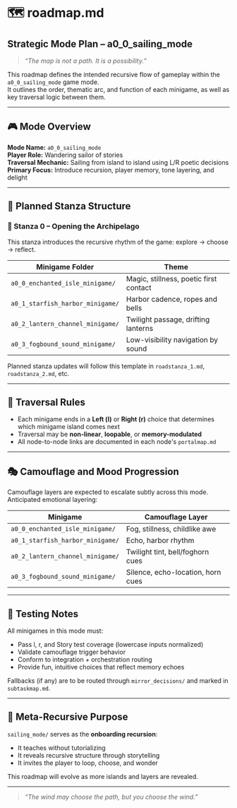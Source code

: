 # 🗺️ roadmap.md  

## Strategic Mode Plan – a0_0_sailing_mode

> _“The map is not a path. It is a possibility.”_

This roadmap defines the intended recursive flow of gameplay within the `a0_0_sailing_mode` game mode.  
It outlines the order, thematic arc, and function of each minigame, as well as key traversal logic between them.

---

## 🎮 Mode Overview

**Mode Name:** `a0_0_sailing_mode`  
**Player Role:** Wandering sailor of stories  
**Traversal Mechanic:** Sailing from island to island using L/R poetic decisions  
**Primary Focus:** Introduce recursion, player memory, tone layering, and delight

---

## 🧩 Planned Stanza Structure

### 🧱 Stanza 0 – Opening the Archipelago  

This stanza introduces the recursive rhythm of the game: explore → choose → reflect.

| Minigame Folder                       | Theme                                  |
|---------------------------------------|----------------------------------------|
| `a0_0_enchanted_isle_minigame/`       | Magic, stillness, poetic first contact |
| `a0_1_starfish_harbor_minigame/`      | Harbor cadence, ropes and bells        |
| `a0_2_lantern_channel_minigame/`      | Twilight passage, drifting lanterns    |
| `a0_3_fogbound_sound_minigame/`       | Low-visibility navigation by sound     |

Planned stanza updates will follow this template in `roadstanza_1.md`, `roadstanza_2.md`, etc.

---

## 🔀 Traversal Rules

- Each minigame ends in a **Left (l)** or **Right (r)** choice that determines which minigame island comes next
- Traversal may be **non-linear**, **loopable**, or **memory-modulated**
- All node-to-node links are documented in each node's `portalmap.md`

---

## 🎭 Camouflage and Mood Progression

Camouflage layers are expected to escalate subtly across this mode.  
Anticipated emotional layering:

| Minigame                         | Camouflage Layer         |
|----------------------------------|---------------------------|
| `a0_0_enchanted_isle_minigame/`  | Fog, stillness, childlike awe  |
| `a0_1_starfish_harbor_minigame/` | Echo, harbor rhythm           |
| `a0_2_lantern_channel_minigame/` | Twilight tint, bell/foghorn cues     |
| `a0_3_fogbound_sound_minigame/`  | Silence, echo-location, horn cues |

---

## 🧠 Testing Notes

All minigames in this mode must:

- Pass l, r, and Story test coverage (lowercase inputs normalized)
- Validate camouflage trigger behavior
- Conform to integration + orchestration routing
- Provide fun, intuitive choices that reflect memory echoes

Fallbacks (if any) are to be routed through `mirror_decisions/` and marked in `subtaskmap.md`.

---

## 🧬 Meta-Recursive Purpose

`sailing_mode/` serves as the **onboarding recursion**:

- It teaches without tutorializing
- It reveals recursive structure through storytelling
- It invites the player to loop, choose, and wonder

This roadmap will evolve as more islands and layers are revealed.

---

> _“The wind may choose the path, but you choose the wind.”_
